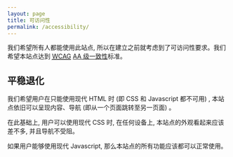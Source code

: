 ```yaml
---
layout: page
title: 可访问性
permalink: /accessibility/
---
```


我们希望所有人都能使用此站点, 所以在建立之前就考虑到了可访问性要求。我们希望本站点达到 [<abbr title="Web 内容无障碍指南 (Web Content Accessibility Guidelines)">WCAG</abbr>](https://baike.baidu.com/item/WCAG) [AA 级一致性](https://www.w3.org/Translations/WCAG21-zh)标准。

## 平稳退化
我们希望用户在只能使用现代 HTML 时 (即 CSS 和 Javascript 都不可用) , 本站点依旧可以呈现内容、导航 (即从一个页面跳转至另一页面) 。

在此基础上, 用户可以使用现代 CSS 时, 在任何设备上, 本站点的外观看起来应该差不多, 并且导航不受阻。

如果用户能够使用现代 Javascript, 那么本站点的所有功能应该都可以正常使用。